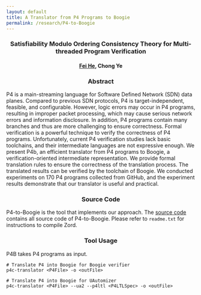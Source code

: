 ```yaml
---
layout: default
title: A Translator from P4 Programs to Boogie
permalink: /research/P4-to-Boogie
---
```


### <center>Satisfiability Modulo Ordering Consistency Theory for Multi-threaded Program Verification</center>

#### <center><a href="https://feihe.github.io/">Fei He</a>, Chong Ye</center>

### <center>Abstract</center>

P4 is a main-streaming language for Software Defined Network (SDN) data planes. Compared to previous SDN protocols, P4 is target-independent, feasible, and configurable. However, logic errors may occur in P4 programs, resulting in improper packet processing, which may cause serious network errors and information disclosure. In addition, P4 programs contain many branches and thus are more challenging to ensure correctness.
Formal verification is a powerful technique to verify the correctness of P4 programs. Unfortunately, current P4 verification studies lack basic toolchains, and their intermediate languages are not expressive enough. We present P4b, an efficient translator from P4 programs to Boogie, a verification-oriented intermediate representation. We provide formal translation rules to ensure the correctness of the translation process. The translated results can be verified by the toolchain of Boogie. We conducted experiments on 170 P4 programs collected from GitHub, and the experiment results demonstrate that our translator is useful and practical.

### <center>Source Code</center>

P4-to-Boogie is the tool that implements our approach. The <a href="https://cloud.tsinghua.edu.cn/f/1dba0066f68c44f1a174/?dl=1">source code</a> contains all source code of P4-to-Boogie. Please refer to `readme.txt` for instructions to compile Zord.

### <center>Tool Usage</center>

P4B takes P4 programs as input.

```
# Translate P4 into Boogie for Boogie verifier
p4c-translator <P4File> -o <outFile>

# Translate P4 into Boogie for UAutomizer
p4c-translator <P4File> --ua2 --p4ltl <P4LTLSpec> -o <outFile>
```


